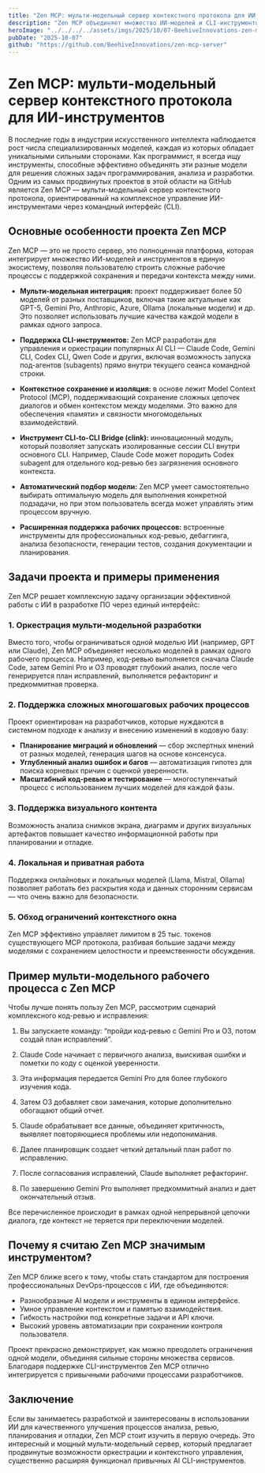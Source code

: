 ```yaml
---
title: "Zen MCP: мульти-модельный сервер контекстного протокола для ИИ-инструментов"
description: "Zen MCP объединяет множество ИИ-моделей и CLI-инструментов в единую команду для комплексного анализа кода, систематической отладки и совместной разработки."
heroImage: "../../../../assets/imgs/2025/10/07-BeehiveInnovations-zen-mcp-server.webp"
pubDate: "2025-10-07"
github: "https://github.com/BeehiveInnovations/zen-mcp-server"
---
```


# Zen MCP: мульти-модельный сервер контекстного протокола для ИИ-инструментов

В последние годы в индустрии искусственного интеллекта наблюдается рост числа специализированных моделей, каждая из которых обладает уникальными сильными сторонами. Как программист, я всегда ищу инструменты, способные эффективно объединять эти разные модели для решения сложных задач программирования, анализа и разработки. Одним из самых продвинутых проектов в этой области на GitHub является Zen MCP — мульти-модельный сервер контекстного протокола, ориентированный на комплексное управление ИИ-инструментами через командный интерфейс (CLI).


## Основные особенности проекта Zen MCP

Zen MCP — это не просто сервер, это полноценная платформа, которая интегрирует множество ИИ-моделей и инструментов в единую экосистему, позволяя пользователю строить сложные рабочие процессы с поддержкой сохранения и передачи контекста между ними.

- **Мульти-модельная интеграция:** проект поддерживает более 50 моделей от разных поставщиков, включая такие актуальные как GPT-5, Gemini Pro, Anthropic, Azure, Ollama (локальные модели) и др. Это позволяет использовать лучшие качества каждой модели в рамках одного запроса.

- **Поддержка CLI-инструментов:** Zen MCP разработан для управления и оркестрации популярных AI CLI — Claude Code, Gemini CLI, Codex CLI, Qwen Code и других, включая возможность запуска под-агентов (subagents) прямо внутри текущего сеанса командной строки.

- **Контекстное сохранение и изоляция:** в основе лежит Model Context Protocol (MCP), поддерживающий сохранение сложных цепочек диалогов и обмен контекстом между моделями. Это важно для обеспечения «памяти» и связности многомодельных взаимодействий.

- **Инструмент CLI-to-CLI Bridge (clink):** инновационный модуль, который позволяет запускать изолированные сессии CLI внутри основного CLI. Например, Claude Code может породить Codex subagent для отдельного код-ревью без загрязнения основного контекста.

- **Автоматический подбор модели:** Zen MCP умеет самостоятельно выбирать оптимальную модель для выполнения конкретной подзадачи, но при этом пользователь всегда может управлять этим процессом вручную.

- **Расширенная поддержка рабочих процессов:** встроенные инструменты для профессиональных код-ревью, дебаггинга, анализа безопасности, генерации тестов, создания документации и планирования.


## Задачи проекта и примеры применения

Zen MCP решает комплексную задачу организации эффективной работы с ИИ в разработке ПО через единый интерфейс:

### 1. Оркестрация мульти-модельной разработки

Вместо того, чтобы ограничиваться одной моделью ИИ (например, GPT или Claude), Zen MCP объединяет несколько моделей в рамках одного рабочего процесса. Например, код-ревью выполняется сначала Claude Code, затем Gemini Pro и O3 проводят глубокий анализ, после чего генерируется план исправлений, выполняется рефакторинг и предкоммитная проверка.

### 2. Поддержка сложных многошаговых рабочих процессов

Проект ориентирован на разработчиков, которые нуждаются в системном подходе к анализу и внесению изменений в кодовую базу:

- **Планирование миграций и обновлений** — сбор экспертных мнений от разных моделей, генерация шагов на основе консенсуса.
- **Углубленный анализ ошибок и багов** — автоматизация гипотез для поиска корневых причин с оценкой уверенности.
- **Масштабный код-ревью и тестирование** — многоступенчатый процесс с использованием лучших моделей для каждой фазы.

### 3. Поддержка визуального контента

Возможность анализа снимков экрана, диаграмм и других визуальных артефактов повышает качество информационной работы при планировании и отладке.

### 4. Локальная и приватная работа

Поддержка онлайновых и локальных моделей (Llama, Mistral, Ollama) позволяет работать без раскрытия кода и данных сторонним сервисам — что очень важно для безопасности.

### 5. Обход ограничений контекстного окна

Zen MCP эффективно управляет лимитом в 25 тыс. токенов существующего MCP протокола, разбивая большие задачи между моделями с сохранением целостности и преемственности обсуждения.


## Пример мульти-модельного рабочего процесса с Zen MCP

Чтобы лучше понять пользу Zen MCP, рассмотрим сценарий комплексного код-ревью и исправления:

1. Вы запускаете команду: “пройди код-ревью с Gemini Pro и O3, потом создай план исправлений”.

2. Claude Code начинает с первичного анализа, выискивая ошибки и пометки по коду с оценкой уверенности.

3. Эта информация передается Gemini Pro для более глубокого изучения кода.

4. Затем O3 добавляет свои замечания, которые дополнительно обогащают общий отчет.

5. Claude обрабатывает все данные, объединяет критичность, выявляет повторяющиеся проблемы или недопонимания.

6. Далее планировщик создает четкий детальный план работ по исправлению.

7. После согласования исправлений, Claude выполняет рефакторинг.

8. По завершению Gemini Pro выполняет предкоммитный анализ и дает окончательный отзыв.

Все перечисленное происходит в рамках одной непрерывной цепочки диалога, где контекст не теряется при переключении моделей.


## Почему я считаю Zen MCP значимым инструментом?

Zen MCP ближе всего к тому, чтобы стать стандартом для построения профессиональных DevOps-процессов с ИИ, где объединяются:

- Разнообразные AI модели и инструменты в едином интерфейсе.
- Умное управление контекстом и памятью взаимодействия.
- Гибкость настройки под конкретные задачи и API ключи.
- Высокий уровень автоматизации при сохранении контроля пользователя.

Проект прекрасно демонстрирует, как можно преодолеть ограничения одной модели, объединяя сильные стороны множества сервисов. Благодаря поддержке CLI-инструментов Zen MCP отлично интегрируется с привычными рабочими процессами разработчиков.


## Заключение

Если вы занимаетесь разработкой и заинтересованы в использовании ИИ для качественного улучшения процессов анализа, ревью, планирования и отладки, Zen MCP стоит изучить в первую очередь. Это интересный и мощный мульти-модельный сервер, который предлагает продвинутые возможности оркестрации и контекстного управления, существенно расширяя функционал привычных AI CLI-инструментов.